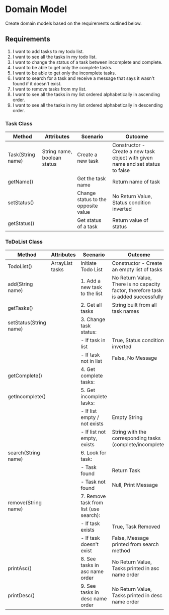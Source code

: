 # Domain Model
Create domain models based on the requirements outlined below.

## Requirements
1. I want to add tasks to my todo list.
2. I want to see all the tasks in my todo list.
3. I want to change the status of a task between incomplete and complete.
4. I want to be able to get only the complete tasks.
5. I want to be able to get only the incomplete tasks.
6. I want to search for a task and receive a message that says it wasn't found if it doesn't exist.
7. I want to remove tasks from my list.
8. I want to see all the tasks in my list ordered alphabetically in ascending order.
9. I want to see all the tasks in my list ordered alphabetically in descending order.

### Task Class

| Method            | Attributes                  | Scenario                            | Outcome                                                                        |
|-------------------|-----------------------------|-------------------------------------|--------------------------------------------------------------------------------|
| Task(String name) | String name, boolean status | Create a new task                   | Constructor - Create a new task object with given name and set status to false |
| getName()         |                             | Get the task name                   | Return name of task                                                            |
| setStatus()       |                             | Change status to the opposite value | No Return Value, Status condition inverted                                     |
| getStatus()       |                             | Get status of a task                | Return value of status                                                         |


### ToDoList Class

| Method                 | Attributes            | Scenario                               | Outcome                                                                            |
|------------------------|-----------------------|----------------------------------------|------------------------------------------------------------------------------------|
| TodoList()             | ArrayList<Task> tasks | Initiate Todo List                     | Constructor - Create an empty list of tasks                                        |
| add(String name)       |                       | 1. Add a new task to the list          | No Return Value, There is no capacity factor, therefore task is added successfully |
| getTasks()             |                       | 2. Get all tasks                       | String built from all task names                                                   |
| setStatus(String name) |                       | 3. Change task status:                 |                                                                                    |
|                        |                       | - If task in list                      | True, Status condition inverted                                                    |
|                        |                       | - If task not in list                  | False, No Message                                                                  |
| getComplete()          |                       | 4. Get complete tasks:                 |                                                                                    |
| getIncomplete()        |                       | 5. Get incomplete tasks:               |                                                                                    |
|                        |                       | - If list empty / not exists           | Empty String                                                                       |
|                        |                       | - If list not empty, exists            | String with the corresponding tasks (complete/incomplete)                          |
| search(String name)    |                       | 6. Look for task:                      |                                                                                    |
|                        |                       | - Task found                           | Return Task                                                                        |
|                        |                       | - Task not found                       | Null, Print Message                                                                |
| remove(String name)    |                       | 7. Remove task from list (use search): |                                                                                    |
|                        |                       | - If task exists                       | True, Task Removed                                                                 |
|                        |                       | - If task doesn't exist                | False, Message printed from search method                                          |
| printAsc()             |                       | 8. See tasks in asc name order         | No Return Value, Tasks printed in asc name order                                   |
| printDesc()            |                       | 9. See tasks in desc name order        | No Return Value, Tasks printed in desc name order                                  |
